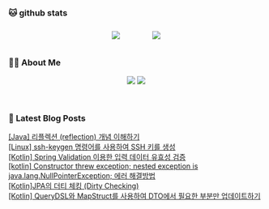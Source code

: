 
###  🐱 github stats  

<div id="main" align="center">
    <img src="https://github-readme-stats.vercel.app/api?username=peterica&count_private=true&show_icons=true&theme=radical"
        style="height: auto; margin-left: 20px; margin-right: 20px; padding: 10px;"/>
    <img src="https://github-readme-stats.vercel.app/api/top-langs/?username=peterica&layout=compact"   
        style="height: auto; margin-left: 20px; margin-right: 20px; padding: 10px;"/>
</div>

###  💁‍♀️ About Me  
<p align="center">
    <a href="https://peterica.tistory.com/"><img src="https://img.shields.io/badge/Blog-FF5722?style=flat-square&logo=Blogger&logoColor=white"/></a>
    <a href="mailto:ilovefran.ofm@gmail.com"><img src="https://img.shields.io/badge/Gmail-d14836?style=flat-square&logo=Gmail&logoColor=white&link=ilovefran.ofm@gmail.com"/></a>
</p>

<br>

### 📕 Latest Blog Posts   

<a href ="https://peterica.tistory.com/724"> [Java] 리플렉션 (reflection) 개념 이해하기 </a> <br><a href ="https://peterica.tistory.com/722"> [Linux] ssh-keygen 명령어를 사용하여 SSH 키를 생성 </a> <br><a href ="https://peterica.tistory.com/721"> [Kotlin] Spring Validation 이용한 입력 데이터 유효성 검증 </a> <br><a href ="https://peterica.tistory.com/720"> [kotlin] Constructor threw exception; nested exception is java.lang.NullPointerException; 에러 해결방법 </a> <br><a href ="https://peterica.tistory.com/719"> [Kotlin]JPA의 더티 체킹 (Dirty Checking) </a> <br><a href ="https://peterica.tistory.com/718"> [Kotlin] QueryDSL와 MapStruct를 사용하여 DTO에서 필요한 부분만 업데이트하기 </a> <br>